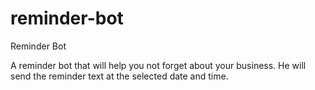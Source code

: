 # reminder-bot
Reminder Bot

A reminder bot that will help you not forget about your business. He will send the reminder text at the selected date and time.

